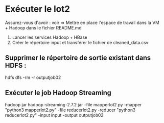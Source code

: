 # Exécuter le lot2

Assurez-vous d'avoir : voir => Mettre en place l'espace de travail dans la VM + Hadoop dans le fichier README.md

1. Lancer les services Hadoop + HBase
2. Créer le répertoire input et transférer le fichier de cleaned_data.csv


## Supprimer le répertoire de sortie existant dans HDFS :
hdfs dfs -rm -r outputjob02

## Exécuter le job Hadoop Streaming
hadoop jar hadoop-streaming-2.7.2.jar -file mapperlot2.py -mapper "python3 mapperlot2.py" -file reducerlot2.py -reducer "python3 reducerlot2.py" -input input -output outputjob02





